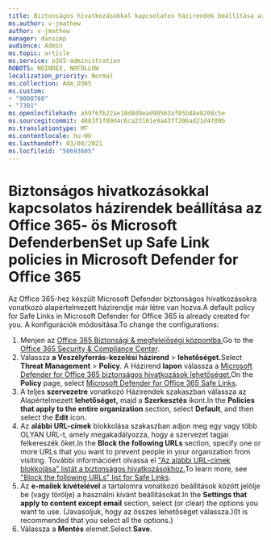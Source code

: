 ```yaml
---
title: Biztonságos hivatkozásokkal kapcsolatos házirendek beállítása az Office 365- ös Microsoft Defenderben
ms.author: v-jmathew
author: v-jmathew
manager: dansimp
audience: Admin
ms.topic: article
ms.service: o365-administration
ROBOTS: NOINDEX, NOFOLLOW
localization_priority: Normal
ms.collection: Adm_O365
ms.custom:
- "9000760"
- "7391"
ms.openlocfilehash: a59f6fb22ae18d8d9ead98563af05b88e8208c5e
ms.sourcegitcommit: 4883f1f89d4c6ca23161e9a43ff206ad21d4f09b
ms.translationtype: MT
ms.contentlocale: hu-HU
ms.lasthandoff: 03/08/2021
ms.locfileid: "50693605"
---
```

# <a name="set-up-safe-link-policies-in-microsoft-defender-for-office-365"></a><span data-ttu-id="295c1-102">Biztonságos hivatkozásokkal kapcsolatos házirendek beállítása az Office 365- ös Microsoft Defenderben</span><span class="sxs-lookup"><span data-stu-id="295c1-102">Set up Safe Link policies in Microsoft Defender for Office 365</span></span>

<span data-ttu-id="295c1-103">Az Office 365-hez készült Microsoft Defender biztonságos hivatkozásokra vonatkozó alapértelmezett házirendje már létre van hozva.</span><span class="sxs-lookup"><span data-stu-id="295c1-103">A default policy for Safe Links in Microsoft Defender for Office 365 is already created for you.</span></span> <span data-ttu-id="295c1-104">A konfigurációk módosítása:</span><span class="sxs-lookup"><span data-stu-id="295c1-104">To change the configurations:</span></span>

1. <span data-ttu-id="295c1-105">Menjen az [Office 365 Biztonsági & megfelelőségi központba.](https://go.microsoft.com/fwlink/p/?linkid=2077143)</span><span class="sxs-lookup"><span data-stu-id="295c1-105">Go to the [Office 365 Security & Compliance Center](https://go.microsoft.com/fwlink/p/?linkid=2077143).</span></span>
2. <span data-ttu-id="295c1-106">Válassza **a Veszélyforrás-kezelési házirend**  >  **lehetőséget.**</span><span class="sxs-lookup"><span data-stu-id="295c1-106">Select **Threat Management** > **Policy**.</span></span> <span data-ttu-id="295c1-107">A Házirend **lapon** válassza a [Microsoft Defender for Office 365 biztonságos hivatkozások lehetőséget.](https://go.microsoft.com/fwlink/?linkid=2101058)</span><span class="sxs-lookup"><span data-stu-id="295c1-107">On the **Policy** page, select [Microsoft Defender for Office 365 Safe Links](https://go.microsoft.com/fwlink/?linkid=2101058).</span></span>
3. <span data-ttu-id="295c1-108">A teljes **szervezetre** vonatkozó Házirendek szakaszban válassza az Alapértelmezett **lehetőséget,** majd a **Szerkesztés** ikont.</span><span class="sxs-lookup"><span data-stu-id="295c1-108">In the **Policies that apply to the entire organization** section, select **Default**, and then select the **Edit** icon.</span></span>
4. <span data-ttu-id="295c1-109">Az **alábbi URL-címek** blokkolása szakaszban adjon meg egy vagy több OLYAN URL-t, amely megakadályozza, hogy a szervezet tagjai felkereszék őket.</span><span class="sxs-lookup"><span data-stu-id="295c1-109">In the **Block the following URLs** section, specify one or more URLs that you want to prevent people in your organization from visiting.</span></span> <span data-ttu-id="295c1-110">További információért olvassa el ["Az alábbi URL-címek blokkolása" listát a biztonságos hivatkozásokhoz.](https://go.microsoft.com/fwlink/?linkid=2092123)</span><span class="sxs-lookup"><span data-stu-id="295c1-110">To learn more, see ["Block the following URLs" list for Safe Links](https://go.microsoft.com/fwlink/?linkid=2092123).</span></span>
5. <span data-ttu-id="295c1-111">Az **e-mailek kivételével** a tartalomra vonatkozó beállítások között jelölje be (vagy törölje) a használni kívánt beállításokat.</span><span class="sxs-lookup"><span data-stu-id="295c1-111">In the **Settings that apply to content except email** section, select (or clear) the options you want to use.</span></span> <span data-ttu-id="295c1-112">(Javasoljuk, hogy az összes lehetőséget válassza.)</span><span class="sxs-lookup"><span data-stu-id="295c1-112">(It is recommended that you select all the options.)</span></span>
6. <span data-ttu-id="295c1-113">Válassza a **Mentés** elemet.</span><span class="sxs-lookup"><span data-stu-id="295c1-113">Select **Save**.</span></span>

